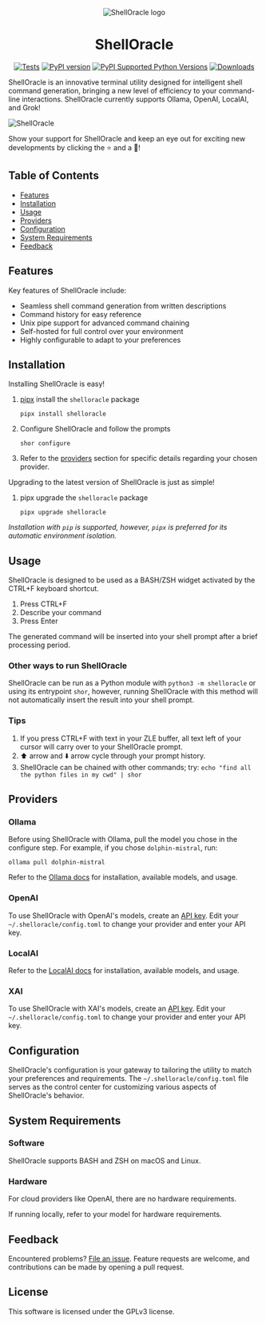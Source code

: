 <p align="center">
  <img src="https://i.imgur.com/IsQYInJ.png" alt="ShellOracle logo"/>
</p>

<h1 align="center">ShellOracle</h1>

<p align="center">
<a href="https://github.com/djcopley/ShellOracle/actions/workflows/tests.yml"><img src="https://github.com/djcopley/ShellOracle/actions/workflows/tests.yml/badge.svg?branch=main" alt="Tests" /></a> <a href="https://badge.fury.io/py/shelloracle"><img src="https://badge.fury.io/py/shelloracle.svg" alt="PyPI version" /></a> <a href="https://pypi.python.org/pypi/shelloracle/"><img src="https://img.shields.io/pypi/pyversions/shelloracle.svg" alt="PyPI Supported Python Versions" /></a> <a href="https://pepy.tech/project/shelloracle"><img src="https://static.pepy.tech/badge/shelloracle" alt="Downloads" /></a>
</p>

ShellOracle is an innovative terminal utility designed for intelligent shell command generation, bringing a new level of
efficiency to your command-line interactions. ShellOracle currently supports Ollama, OpenAI, LocalAI, and Grok!

![ShellOracle](https://i.imgur.com/lqTW1lO.gif)

Show your support for ShellOracle and keep an eye out for exciting new developments by clicking the ⭐ and a 👀!

## Table of Contents

- [Features](#features)
- [Installation](#installation)
- [Usage](#usage)
- [Providers](#providers)
- [Configuration](#configuration)
- [System Requirements](#system-requirements)
- [Feedback](#feedback)

## Features

Key features of ShellOracle include:

* Seamless shell command generation from written descriptions
* Command history for easy reference
* Unix pipe support for advanced command chaining
* Self-hosted for full control over your environment
* Highly configurable to adapt to your preferences

## Installation

Installing ShellOracle is easy!

1. [pipx](https://pipx.pypa.io/latest/) install the `shelloracle` package
    ```shell
    pipx install shelloracle
    ```
2. Configure ShellOracle and follow the prompts
    ```shell
    shor configure
    ```
3. Refer to the [providers](#providers) section for specific details regarding your chosen provider.

Upgrading to the latest version of ShellOracle is just as simple!

1. pipx upgrade the `shelloracle` package
    ```shell
   pipx upgrade shelloracle
   ```

*Installation with `pip` is supported, however, `pipx` is preferred for its automatic environment isolation.*

## Usage

ShellOracle is designed to be used as a BASH/ZSH widget activated by the CTRL+F keyboard shortcut.

1. Press CTRL+F
2. Describe your command
3. Press Enter

The generated command will be inserted into your shell prompt after a brief processing period.

### Other ways to run ShellOracle

ShellOracle can be run as a Python module with `python3 -m shelloracle` or using its entrypoint `shor`, however,
running ShellOracle with this method will not automatically insert the result into your shell prompt.

### Tips

1. If you press CTRL+F with text in your ZLE buffer, all text left of your cursor will carry over to your ShellOracle
   prompt.
2. ⬆️ arrow and ⬇️ arrow cycle through your prompt history.
3. ShellOracle can be chained with other commands; try: `echo "find all the python files in my cwd" | shor`

## Providers

### Ollama

Before using ShellOracle with Ollama, pull the model you chose in the configure step.
For example, if you chose `dolphin-mistral`, run:

```shell
ollama pull dolphin-mistral
```

Refer to the [Ollama docs](https://ollama.ai) for installation, available models, and usage.

### OpenAI

To use ShellOracle with OpenAI's models, create an [API key](https://platform.openai.com/account/api-keys). Edit
your `~/.shelloracle/config.toml` to change your provider and enter your API key.

### LocalAI

Refer to the [LocalAI docs](https://localai.io/) for installation, available models, and usage.

### XAI

To use ShellOracle with XAI's models, create an [API key](https://docs.x.ai/docs/quickstart#creating-an-api-key).
Edit your `~/.shelloracle/config.toml` to change your provider and enter your API key.

## Configuration

ShellOracle's configuration is your gateway to tailoring the utility to match your preferences and requirements.
The `~/.shelloracle/config.toml` file serves as the control center for customizing various aspects of ShellOracle's
behavior.

## System Requirements

### Software

ShellOracle supports BASH and ZSH on macOS and Linux.

### Hardware

For cloud providers like OpenAI, there are no hardware requirements.

If running locally, refer to your model for hardware requirements.

## Feedback

Encountered problems? [File an issue](https://github.com/djcopley/ShellOracle/issues/new). Feature requests are welcome,
and contributions can be made by opening a pull request.

## License

This software is licensed under the GPLv3 license.
